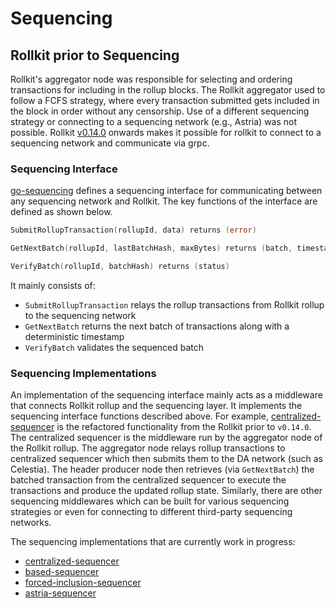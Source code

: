 # Sequencing

## Rollkit prior to Sequencing
Rollkit's aggregator node was responsible for selecting and ordering transactions for including in the rollup blocks. The Rollkit aggregator used to follow a FCFS strategy, where every transaction submitted gets included in the block in order without any censorship. Use of a different sequencing strategy or connecting to a sequencing network (e.g., Astria) was not possible. Rollkit [v0.14.0](https://github.com/rollkit/rollkit/releases/tag/v0.14.0) onwards makes it possible for rollkit to connect to a sequencing network and communicate via grpc.

### Sequencing Interface

[go-sequencing](https://github.com/rollkit/go-sequencing) defines a sequencing interface for communicating between any sequencing network and Rollkit. The key functions of the interface are defined as shown below.

```go
SubmitRollupTransaction(rollupId, data) returns (error)

GetNextBatch(rollupId, lastBatchHash, maxBytes) returns (batch, timestamp)

VerifyBatch(rollupId, batchHash) returns (status)
```

It mainly consists of:
* `SubmitRollupTransaction` relays the rollup transactions from Rollkit rollup to the sequencing network 
* `GetNextBatch` returns the next batch of transactions along with a deterministic timestamp
* `VerifyBatch` validates the sequenced batch

### Sequencing Implementations

An implementation of the sequencing interface mainly acts as a middleware that connects Rollkit rollup and the sequencing layer. It implements the sequencing interface functions described above. For example, [centralized-sequencer](https://github.com/rollkit/centralized-sequencer) is the refactored functionality from the Rollkit prior to `v0.14.0`. The centralized sequencer is the middleware run by the aggregator node of the Rollkit rollup. The aggregator node relays rollup transactions to centralized sequencer which then submits them to the DA network (such as Celestia). The header producer node then retrieves (via `GetNextBatch`) the batched transaction from the centralized sequencer to execute the transactions and produce the updated rollup state. Similarly, there are other sequencing middlewares which can be built for various sequencing strategies or even for connecting to different third-party sequencing networks. 

The sequencing implementations that are currently work in progress:
* [centralized-sequencer](https://github.com/rollkit/centralized-sequencer)
* [based-sequencer](https://github.com/rollkit/based-sequencer)
* [forced-inclusion-sequencer]()
* [astria-sequencer](https://github.com/rollkit/astria-sequencer)
